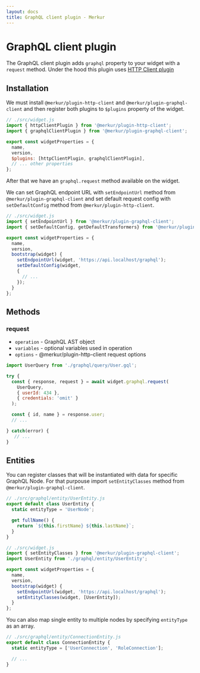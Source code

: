 ```yaml
---
layout: docs
title: GraphQL client plugin - Merkur
---
```


# GraphQL client plugin

The GraphQL client plugin adds `graphql` property to your widget with a `request` method. Under the hood this plugin uses [HTTP Client plugin](https://merkur.js.org/docs/http-client-plugin)

## Installation

We must install `@merkur/plugin-http-client` and `@merkur/plugin-graphql-client` and then register both plugins to `$plugins` property of the widget.

```javascript
// ./src/widget.js
import { httpClientPlugin } from '@merkur/plugin-http-client';
import { graphqlClientPlugin } from '@merkur/plugin-graphql-client';

export const widgetProperties = {
  name,
  version,
  $plugins: [httpClientPlugin, graphqlClientPlugin],
  // ... other properties
};
```

After that we have an `graphql.request` method available on the widget.

We can set GraphQL endpoint URL with `setEndpointUrl` method from `@merkur/plugin-graphql-client` and set default request config with `setDefaultConfig` method from `@merkur/plugin-http-client`.

```javascript
// ./src/widget.js
import { setEndpointUrl } from '@merkur/plugin-graphql-client';
import { setDefaultConfig, getDefaultTransformers} from '@merkur/plugin-http-client';

export const widgetProperties = {
  name,
  version,
  bootstrap(widget) {
    setEndpointUrl(widget, 'https://api.localhost/graphql');
    setDefaultConfig(widget,
    {
      // ...
    });
  }
};
```

## Methods

### request

- `operation` - GraphQL AST object
- `variables` - optional variables used in operation
- `options` - @merkur/plugin-http-client request options


```javascript
import UserQuery from './graphql/query/User.gql';

try {
  const { response, request } = await widget.graphql.request(
    UserQuery,
    { userId: 434 },
    { credentials: 'omit' }
  );

  const { id, name } = response.user;
  // ...

} catch(error) {
   // ...
}
```

## Entities

You can register classes that will be instantiated with data for specific GraphQL Node. For that purpouse import `setEntityClasses` method from `@merkur/plugin-graphql-client`.

```javascript
// ./src/graphql/entity/UserEntity.js
export default class UserEntity {
  static entityType = 'UserNode';

  get fullName() {
    return `${this.firstName} ${this.lastName}`;
  }
}
```

```javascript
// ./src/widget.js
import { setEntityClasses } from '@merkur/plugin-graphql-client';
import UserEntity from './graphql/entity/UserEntity';

export const widgetProperties = {
  name,
  version,
  bootstrap(widget) {
    setEndpointUrl(widget, 'https://api.localhost/graphql');
    setEntityClasses(widget, [UserEntity]);
  }
};
```

You can also map single entity to multiple nodes by specifying `entityType` as an array.

```javascript
// ./src/graphql/entity/ConnectionEntity.js
export default class ConnectionEntity {
  static entityType = ['UserConnection', 'RoleConnection'];

  // ...
}
```





